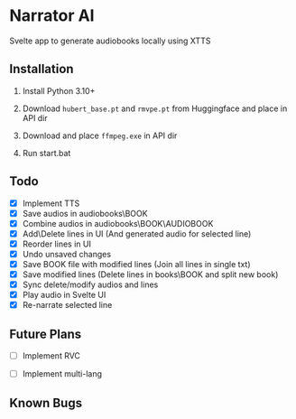 # Narrator AI

Svelte app to generate audiobooks locally using XTTS

## Installation
1. Install Python 3.10+

2. Download `hubert_base.pt` and `rmvpe.pt` from Huggingface and place in API dir

3. Download and place `ffmpeg.exe` in API dir

3. Run start.bat


## Todo
- [x] Implement TTS
- [x] Save audios in audiobooks\BOOK
- [x] Combine audios in audiobooks\BOOK\AUDIOBOOK
- [x] Add\Delete lines in UI (And generated audio for selected line)
- [x] Reorder lines in UI
- [x] Undo unsaved changes
- [x] Save BOOK file with modified lines (Join all lines in single txt)
- [x] Save modified lines (Delete lines in books\BOOK and split new book)
- [x] Sync delete/modify audios and lines
- [x] Play audio in Svelte UI
- [x] Re-narrate selected line

## Future Plans
- [ ] Implement RVC
- [ ] Implement multi-lang


## Known Bugs
